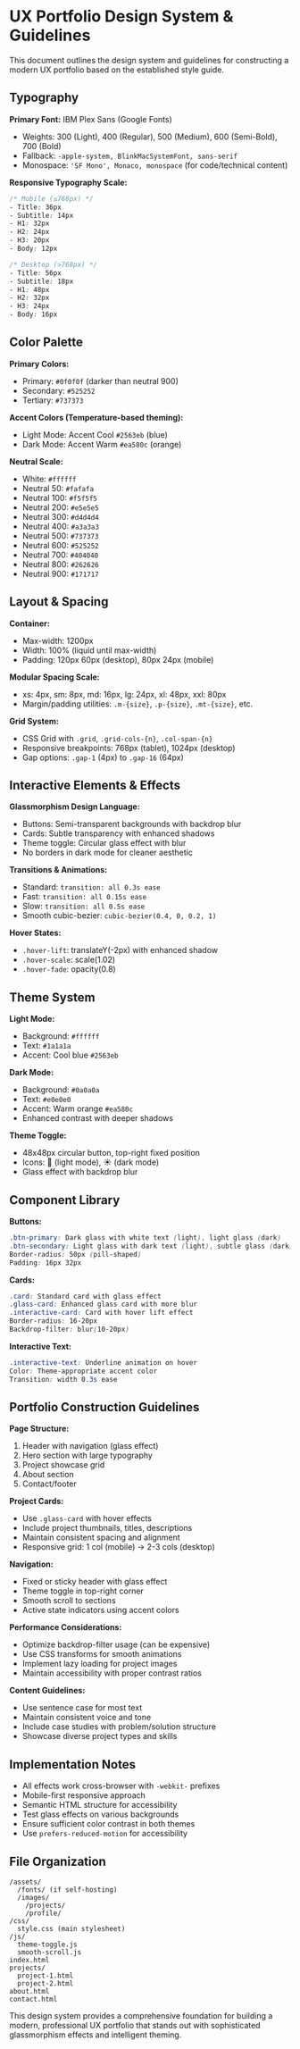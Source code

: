 # UX Portfolio Design System & Guidelines

This document outlines the design system and guidelines for constructing a modern UX portfolio based on the established style guide.

## Typography

**Primary Font:** IBM Plex Sans (Google Fonts)
- Weights: 300 (Light), 400 (Regular), 500 (Medium), 600 (Semi-Bold), 700 (Bold)
- Fallback: `-apple-system, BlinkMacSystemFont, sans-serif`
- Monospace: `'SF Mono', Monaco, monospace` (for code/technical content)

**Responsive Typography Scale:**
```css
/* Mobile (≤768px) */
- Title: 36px
- Subtitle: 14px  
- H1: 32px
- H2: 24px
- H3: 20px
- Body: 12px

/* Desktop (>768px) */
- Title: 56px
- Subtitle: 18px
- H1: 48px
- H2: 32px
- H3: 24px
- Body: 16px
```

## Color Palette

**Primary Colors:**
- Primary: `#0f0f0f` (darker than neutral 900)
- Secondary: `#525252` 
- Tertiary: `#737373`

**Accent Colors (Temperature-based theming):**
- Light Mode: Accent Cool `#2563eb` (blue)
- Dark Mode: Accent Warm `#ea580c` (orange)

**Neutral Scale:**
- White: `#ffffff`
- Neutral 50: `#fafafa`
- Neutral 100: `#f5f5f5` 
- Neutral 200: `#e5e5e5`
- Neutral 300: `#d4d4d4`
- Neutral 400: `#a3a3a3`
- Neutral 500: `#737373`
- Neutral 600: `#525252`
- Neutral 700: `#404040`
- Neutral 800: `#262626`
- Neutral 900: `#171717`

## Layout & Spacing

**Container:**
- Max-width: 1200px
- Width: 100% (liquid until max-width)
- Padding: 120px 60px (desktop), 80px 24px (mobile)

**Modular Spacing Scale:**
- xs: 4px, sm: 8px, md: 16px, lg: 24px, xl: 48px, xxl: 80px
- Margin/padding utilities: `.m-{size}`, `.p-{size}`, `.mt-{size}`, etc.

**Grid System:**
- CSS Grid with `.grid`, `.grid-cols-{n}`, `.col-span-{n}`
- Responsive breakpoints: 768px (tablet), 1024px (desktop)
- Gap options: `.gap-1` (4px) to `.gap-16` (64px)

## Interactive Elements & Effects

**Glassmorphism Design Language:**
- Buttons: Semi-transparent backgrounds with backdrop blur
- Cards: Subtle transparency with enhanced shadows
- Theme toggle: Circular glass effect with blur
- No borders in dark mode for cleaner aesthetic

**Transitions & Animations:**
- Standard: `transition: all 0.3s ease`
- Fast: `transition: all 0.15s ease`  
- Slow: `transition: all 0.5s ease`
- Smooth cubic-bezier: `cubic-bezier(0.4, 0, 0.2, 1)`

**Hover States:**
- `.hover-lift`: translateY(-2px) with enhanced shadow
- `.hover-scale`: scale(1.02)
- `.hover-fade`: opacity(0.8)

## Theme System

**Light Mode:**
- Background: `#ffffff`
- Text: `#1a1a1a`
- Accent: Cool blue `#2563eb`

**Dark Mode:**
- Background: `#0a0a0a`
- Text: `#e0e0e0`
- Accent: Warm orange `#ea580c`
- Enhanced contrast with deeper shadows

**Theme Toggle:**
- 48x48px circular button, top-right fixed position
- Icons: 🌙 (light mode), ☀️ (dark mode)
- Glass effect with backdrop blur

## Component Library

**Buttons:**
```css
.btn-primary: Dark glass with white text (light), light glass (dark)
.btn-secondary: Light glass with dark text (light), subtle glass (dark)
Border-radius: 50px (pill-shaped)
Padding: 16px 32px
```

**Cards:**
```css
.card: Standard card with glass effect
.glass-card: Enhanced glass card with more blur
.interactive-card: Card with hover lift effect
Border-radius: 16-20px
Backdrop-filter: blur(10-20px)
```

**Interactive Text:**
```css
.interactive-text: Underline animation on hover
Color: Theme-appropriate accent color
Transition: width 0.3s ease
```

## Portfolio Construction Guidelines

**Page Structure:**
1. Header with navigation (glass effect)
2. Hero section with large typography
3. Project showcase grid
4. About section
5. Contact/footer

**Project Cards:**
- Use `.glass-card` with hover effects
- Include project thumbnails, titles, descriptions
- Maintain consistent spacing and alignment
- Responsive grid: 1 col (mobile) → 2-3 cols (desktop)

**Navigation:**
- Fixed or sticky header with glass effect
- Theme toggle in top-right corner
- Smooth scroll to sections
- Active state indicators using accent colors

**Performance Considerations:**
- Optimize backdrop-filter usage (can be expensive)
- Use CSS transforms for smooth animations
- Implement lazy loading for project images
- Maintain accessibility with proper contrast ratios

**Content Guidelines:**
- Use sentence case for most text
- Maintain consistent voice and tone
- Include case studies with problem/solution structure
- Showcase diverse project types and skills

## Implementation Notes

- All effects work cross-browser with `-webkit-` prefixes
- Mobile-first responsive approach
- Semantic HTML structure for accessibility  
- Test glass effects on various backgrounds
- Ensure sufficient color contrast in both themes
- Use `prefers-reduced-motion` for accessibility

## File Organization

```
/assets/
  /fonts/ (if self-hosting)
  /images/
    /projects/
    /profile/
/css/
  style.css (main stylesheet)
/js/
  theme-toggle.js
  smooth-scroll.js
index.html
projects/
  project-1.html
  project-2.html
about.html
contact.html
```

This design system provides a comprehensive foundation for building a modern, professional UX portfolio that stands out with sophisticated glassmorphism effects and intelligent theming.